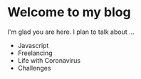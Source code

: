 # Welcome to my blog

I'm glad you are here. I plan to talk about ...

- Javascript
- Freelancing
- Life with Coronavirus
- Challenges
